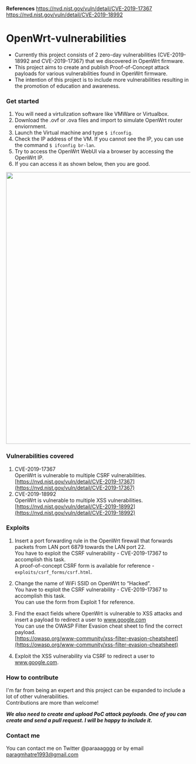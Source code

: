 **References** 
https://nvd.nist.gov/vuln/detail/CVE-2019-17367  
https://nvd.nist.gov/vuln/detail/CVE-2019-18992

# **OpenWrt-vulnerabilities**

- Currently this project consists of 2 zero-day vulnerabilities (CVE-2019-18992 and CVE-2019-17367) that we discovered in OpenWrt firmware.
- This project aims to create and publish Proof-of-Concept attack payloads for various vulnerabilities found in OpenWrt firmware.
- The intention of this project is to include more vulnerabilities resulting in the promotion of education and awareness. 

### **Get started**
1. You will need a virtulization software like VMWare or Virtualbox.  
2. Download the .ovf or .ova files and import to simulate OpenWrt router enviornment.  
3. Launch the Virtual machine and type `$ ifconfig`.  
4. Check the IP address of the VM. If you cannot see the IP, you can use the command `$ ifconfig br-lan`.  
5. Try to access the OpenWrt WebUI via a browser by accessing the OpenWrt IP.  
6. If you can access it as shown below, then you are good.

<img src="https://raw.githubusercontent.com/paragmhatre1993/OpenWrt-vulnerabilities/master/images/ss1.png" width="740">

### **Vulnerabilities covered**



1. CVE-2019-17367 \
OpenWrt is vulnerable to multiple CSRF vulnerabilities. \
[https://nvd.nist.gov/vuln/detail/CVE-2019-17367](https://nvd.nist.gov/vuln/detail/CVE-2019-17367)
2. CVE-2019-18992 \
OpenWrt is vulnerable to multiple XSS vulnerabilities. \
[https://nvd.nist.gov/vuln/detail/CVE-2019-18992](https://nvd.nist.gov/vuln/detail/CVE-2019-18992) 



### **Exploits**



1. Insert a port forwarding rule in the OpenWrt firewall that forwards packets from LAN port 6879 towards the LAN port 22.  \
You have to exploit the CSRF vulnerability - CVE-2019-17367 to accomplish this task. \
A proof-of-concept CSRF form is available for reference - `exploits/csrf_forms/csrf.html`.
2. Change the name of WiFi SSID on OpenWrt to “Hacked”. \
You have to exploit the CSRF vulnerability - CVE-2019-17367 to accomplish this task. \
You can use the form from Exploit 1 for reference.
3. Find the exact fields where OpenWrt is vulnerable to XSS attacks and insert a payload to redirect a user to www.google.com  \
You can use the OWASP Filter Evasion cheat sheet to find the correct payload.  \
[https://owasp.org/www-community/xss-filter-evasion-cheatsheet](https://owasp.org/www-community/xss-filter-evasion-cheatsheet)  

4. Exploit the XSS vulnerability via CSRF to redirect a user to www.google.com.

### **How to contribute**

I'm far from being an expert and this project can be expanded to include a lot of other vulnerabilities.  
Contributions are more than welcome!

**_We also need to create and upload PoC attack payloads. One of you can create and send a pull request. I will be happy to include it._**

### **Contact me**

You can contact me on Twitter @paraaagggg or by email paragmhatre1993@gmail.com
